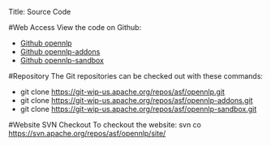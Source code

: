 Title: Source Code

#Web Access
View the code on Github:

* [Github opennlp](https://github.com/apache/opennlp)
* [Github opennlp-addons](https://github.com/apache/opennlp-addons)
* [Github opennlp-sandbox](https://github.com/apache/opennlp-sandbox)

#Repository
The Git repositories can be checked out with these commands:

* git clone https://git-wip-us.apache.org/repos/asf/opennlp.git
* git clone https://git-wip-us.apache.org/repos/asf/opennlp-addons.git
* git clone https://git-wip-us.apache.org/repos/asf/opennlp-sandbox.git

#Website SVN Checkout
To checkout the website:
svn co https://svn.apache.org/repos/asf/opennlp/site/
